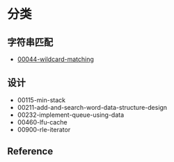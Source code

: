# 分类

## 字符串匹配

- [00044-wildcard-matching](./00044-wildcard-matching)

## 设计

- 00115-min-stack
- 00211-add-and-search-word-data-structure-design
- 00232-implement-queue-using-data
- 00460-lfu-cache
- 00900-rle-iterator


## Reference

[](https://leetcode.windliang.cc)